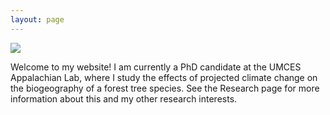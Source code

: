 ```yaml
---
layout: page
---
```


<img align="center" src="https://agougher.github.io/images/Untitled.png">

Welcome to my website! I am currently a PhD candidate at the UMCES Appalachian Lab, where I study the effects of projected climate change on the biogeography of a forest tree species. See the Research page for more information about this and my other research interests.

